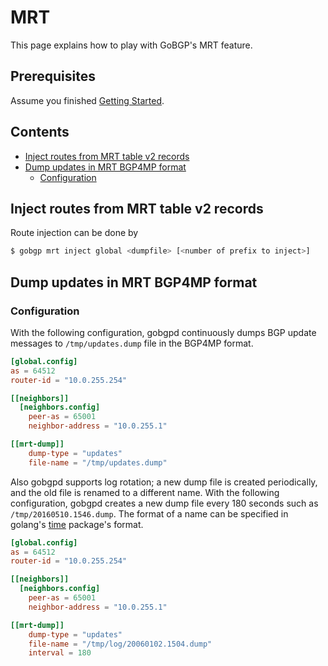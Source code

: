 # MRT

This page explains how to play with GoBGP's MRT feature.

## Prerequisites

Assume you finished [Getting Started](https://github.com/osrg/gobgp/blob/master/docs/sources/getting-started.md).

## Contents
- [Inject routes from MRT table v2 records](#section0)
- [Dump updates in MRT BGP4MP format](#section1)
    - [Configuration](#section1.1)

## <a name="section0"> Inject routes from MRT table v2 records
Route injection can be done by
```bash
$ gobgp mrt inject global <dumpfile> [<number of prefix to inject>]
```

## <a name="section1"> Dump updates in MRT BGP4MP format

### <a name="section1.1"> Configuration

With the following configuration, gobgpd continuously dumps BGP update
messages to `/tmp/updates.dump` file in the BGP4MP format.

```toml
[global.config]
as = 64512
router-id = "10.0.255.254"

[[neighbors]]
  [neighbors.config]
    peer-as = 65001
    neighbor-address = "10.0.255.1"

[[mrt-dump]]
    dump-type = "updates"
    file-name = "/tmp/updates.dump"
```

Also gobgpd supports log rotation; a new dump file is created
periodically, and the old file is renamed to a different name.  With
the following configuration, gobgpd creates a new dump file every 180
seconds such as `/tmp/20160510.1546.dump`. The format of a name can be
specified in golang's
[time](https://golang.org/pkg/time/#pkg-constants) package's format.

```toml
[global.config]
as = 64512
router-id = "10.0.255.254"

[[neighbors]]
  [neighbors.config]
    peer-as = 65001
    neighbor-address = "10.0.255.1"

[[mrt-dump]]
    dump-type = "updates"
    file-name = "/tmp/log/20060102.1504.dump"
    interval = 180
```


